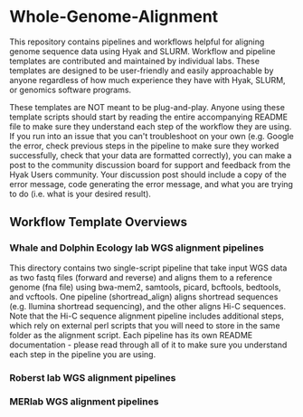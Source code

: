 # Whole-Genome-Alignment
This repository contains pipelines and workflows helpful for aligning genome sequence data using Hyak and SLURM. Workflow and pipeline templates are contributed and maintained by individual labs. These templates are designed to be user-friendly and easily approachable by anyone regardless of how much experience they have with Hyak, SLURM, or genomics software programs. 

These templates are NOT meant to be plug-and-play. Anyone using these template scripts should start by reading the entire accompanying README file to make sure they understand each step of the workflow they are using. If you run into an issue that you can't troubleshoot on your own (e.g. Google the error, check previous steps in the pipeline to make sure they worked successfully, check that your data are formatted correctly), you can make a post to the community discussion board for support and feedback from the Hyak Users community. Your discussion post should include a copy of the error message, code generating the error message, and what you are trying to do (i.e. what is your desired result).

## Workflow Template Overviews

### Whale and Dolphin Ecology lab WGS alignment pipelines
This directory contains two single-script pipeline that take input WGS data as two fastq files (forward and reverse) and aligns them to a reference genome (fna file) using bwa-mem2, samtools, picard, bcftools, bedtools, and vcftools. One pipeline (shortread_align) aligns shortread sequences (e.g. Ilumina shortread sequencing), and the other aligns Hi-C sequences. Note that the Hi-C sequence alignment pipeline includes additional steps, which rely on external perl scripts that you will need to store in the same folder as the alignment script. Each pipeline has its own README documentation - please read through all of it to make sure you understand each step in the pipeline you are using. 

### Roberst lab WGS alignment pipelines

### MERlab WGS alignment pipelines
